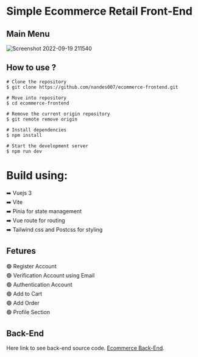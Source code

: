 # Simple Ecommerce Retail Front-End



## Main Menu

![Screenshot 2022-09-19 211540](https://user-images.githubusercontent.com/61643826/191038940-ccb3dccd-b224-4e26-8ac4-2649791bd59c.png)

## How to use ?

```
# Clone the repository
$ git clone https://github.com/nandes007/ecommerce-frontend.git

# Move into repository
$ cd ecommerce-frontend

# Remove the current origin repository
$ git remote remove origin

# Install dependencies
$ npm install

# Start the development server
$ npm run dev
```

# Build using:

:arrow_right: Vuejs 3\
:arrow_right: Vite\
:arrow_right: Pinia for state management\
:arrow_right: Vue route for routing\
:arrow_right: Tailwind css and Postcss for styling

## Fetures

:green_circle: Register Account\
:green_circle: Verification Account using Email\
:green_circle: Authentication Account\
:green_circle: Add to Cart\
:green_circle: Add Order\
:green_circle: Profile Section

## Back-End

Here link to see back-end source code. [Ecommerce Back-End](https://github.com/nandes007/ecommerce-backend).
